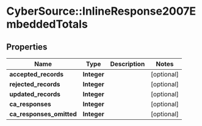 # CyberSource::InlineResponse2007EmbeddedTotals

## Properties
Name | Type | Description | Notes
------------ | ------------- | ------------- | -------------
**accepted_records** | **Integer** |  | [optional] 
**rejected_records** | **Integer** |  | [optional] 
**updated_records** | **Integer** |  | [optional] 
**ca_responses** | **Integer** |  | [optional] 
**ca_responses_omitted** | **Integer** |  | [optional] 


